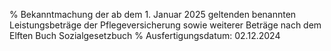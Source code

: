% Bekanntmachung der ab dem 1. Januar 2025 geltenden benannten Leistungsbeträge der Pflegeversicherung sowie weiterer Beträge nach dem Elften Buch Sozialgesetzbuch
% Ausfertigungsdatum: 02.12.2024
 